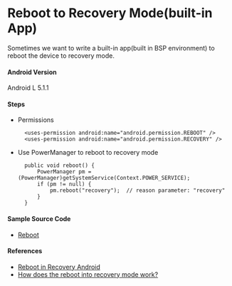 
# Reboot to Recovery Mode(built-in App)

Sometimes we want to write a built-in app(built in BSP environment) to reboot the device to recovery mode.

#### Android Version  
Android L 5.1.1

#### Steps
* Permissions

        <uses-permission android:name="android.permission.REBOOT" />
        <uses-permission android:name="android.permission.RECOVERY" />

* Use PowerManager to reboot to recovery mode

        public void reboot() {
            PowerManager pm = (PowerManager)getSystemService(Context.POWER_SERVICE);
            if (pm != null) {
                pm.reboot("recovery");  // reason parameter: "recovery"
            }
        }

#### Sample Source Code
* [Reboot](./Reboot)

#### References
* [Reboot in Recovery Android](http://stackoverflow.com/questions/7111539/reboot-in-recovery-android)
* [How does the reboot into recovery mode work?](https://groups.google.com/forum/#!topic/android-porting/t4aD6IeHZ-0)